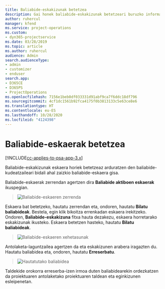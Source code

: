 ```yaml
---
title: Baliabide-eskakizunak betetzea
description: Gai honek baliabide-eskakizunak betetzeari buruzko informazioa ematen du.
author: ruhercul
manager: kfend
ms.service: project-operations
ms.custom:
- dyn365-projectservice
ms.date: 03/28/2019
ms.topic: article
ms.author: ruhercul
audience: Admin
search.audienceType:
- admin
- customizer
- enduser
search.app:
- D365CE
- D365PS
- ProjectOperations
ms.openlocfilehash: 7156e1beb0df033331d91abf9ca7f6ddc18df796
ms.sourcegitcommit: 4cf1dc1561b92fca4175f0b3813133c5e63ce8e6
ms.translationtype: HT
ms.contentlocale: eu-ES
ms.lasthandoff: 10/28/2020
ms.locfileid: "4124398"
---
```

# <a name="fulfilling-resource-requests"></a>Baliabide-eskaerak betetzea

[!INCLUDE[cc-applies-to-psa-app-3.x](../includes/cc-applies-to-psa-app-3x.md)]

Baliabide-eskakizunak eskaera horiek betetzeaz arduratzen den baliabide-kudeatzaileari bidali ahal zaizkio baliabide-eskaera gisa.

Baliabide-eskaerak zerrendan agertzen dira **Baliabide aktiboen eskaerak** ikuspegian.

> ![Baliabide-eskaeren zerrenda](media/Resource-Management-image59.png)

Eskaera bat betetzeko, hautatu zerrendan eta, ondoren, hautatu **Bilatu baliabideak**. Bestela, egin klik bikoitza errenkadan eskaera irekitzeko. Ondoren, **Baliabide-eskakizuna** fitxa hauta dezakezu, eskaera horretarako eskakizunak ikusteko. Eskaera betetzen hasteko, hautatu **Bilatu baliabideak**.

> ![Baliabide-eskaeren xehetasunak](media/Resource-Management-image60.png)

Antolaketa-laguntzailea agertzen da eta eskakizunen arabera iragazten du. Hautatu baliabidea eta, ondoren, hautatu **Erreserbatu**.

> ![Hautatutako baliabidea](media/Resource-Management-image61.png)

Taldekide orokorra erreserba-izen irmoa duten baliabidearekin ordezkatzen da proiektuaren antolaketako proiektuaren taldean eta eginkizunen esleipenetan.
